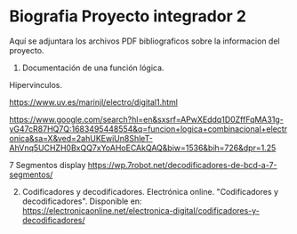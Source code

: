 # Biografia Proyecto integrador 2

Aquí se adjuntara los archivos PDF bibliograficos sobre la informacion del proyecto.

1. Documentación de una función lógica.

Hipervinculos.

https://www.uv.es/marinjl/electro/digital1.html

https://www.google.com/search?hl=en&sxsrf=APwXEddq1D0ZffFqMA31g-yG47cR87HQ7Q:1683495448554&q=funcion+logica+combinacional+electronica&sa=X&ved=2ahUKEwiUn8ShleT-AhVnq5UCHZH0BxQQ7xYoAHoECAkQAQ&biw=1536&bih=726&dpr=1.25

7 Segmentos display
https://wp.7robot.net/decodificadores-de-bcd-a-7-segmentos/

2. Codificadores y decodificadores. 
Electrónica online. "Codificadores y decodificadores". Disponible en: https://electronicaonline.net/electronica-digital/codificadores-y-decodificadores/
